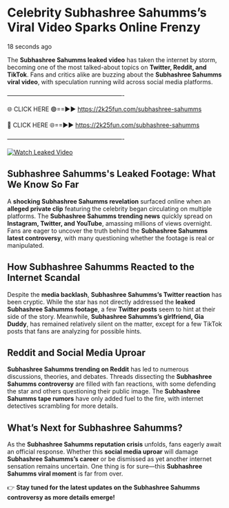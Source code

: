 # Celebrity Subhashree Sahumms’s Viral Video Sparks Online Frenzy

18 seconds ago

The **Subhashree Sahumms leaked video** has taken the internet by storm, becoming one of the most talked-about topics on **Twitter, Reddit, and TikTok**. Fans and critics alike are buzzing about the **Subhashree Sahumms viral video**, with speculation running wild across social media platforms.

———————————————————-

🌐 CLICK HERE 🟢==►► https://2k25fun.com/subhashree-sahumms

🔴 CLICK HERE 🌐==►► https://2k25fun.com/subhashree-sahumms

———————————————————-

[![Watch Leaked Video](https://miro.medium.com/v2/resize:fit:828/format:webp/1*cilzJN44JGOrTw9NJCrNHA.gif "Watch Leaked Video")](https://2k25fun.com/subhashree-sahumms)

## **Subhashree Sahumms's Leaked Footage: What We Know So Far**  
A **shocking Subhashree Sahumms revelation** surfaced online when an **alleged private clip** featuring the celebrity began circulating on multiple platforms. The **Subhashree Sahumms trending news** quickly spread on **Instagram, Twitter, and YouTube**, amassing millions of views overnight. Fans are eager to uncover the truth behind the **Subhashree Sahumms latest controversy**, with many questioning whether the footage is real or manipulated.  

## **How Subhashree Sahumms Reacted to the Internet Scandal**  
Despite the **media backlash**, **Subhashree Sahumms’s Twitter reaction** has been cryptic. While the star has not directly addressed the **leaked Subhashree Sahumms footage**, a few **Twitter posts** seem to hint at their side of the story. Meanwhile, **Subhashree Sahumms’s girlfriend, Gia Duddy**, has remained relatively silent on the matter, except for a few TikTok posts that fans are analyzing for possible hints.  

## **Reddit and Social Media Uproar**  
**Subhashree Sahumms trending on Reddit** has led to numerous discussions, theories, and debates. Threads dissecting the **Subhashree Sahumms controversy** are filled with fan reactions, with some defending the star and others questioning their public image. The **Subhashree Sahumms tape rumors** have only added fuel to the fire, with internet detectives scrambling for more details.  

## **What’s Next for Subhashree Sahumms?**  
As the **Subhashree Sahumms reputation crisis** unfolds, fans eagerly await an official response. Whether this **social media uproar** will damage **Subhashree Sahumms’s career** or be dismissed as yet another internet sensation remains uncertain. One thing is for sure—this **Subhashree Sahumms viral moment** is far from over.  

👉 **Stay tuned for the latest updates on the Subhashree Sahumms controversy as more details emerge!**  
